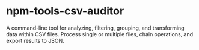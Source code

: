 # npm-tools-csv-auditor
A command-line tool for analyzing, filtering, grouping, and transforming data within CSV files. Process single or multiple files, chain operations, and export results to JSON.
